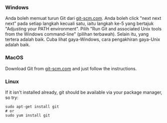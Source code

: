 ### Windows

Anda boleh memuat turun Git dari [git-scm.com](http://git-scm.com/). Anda boleh click "next next next" pada setiap langkah kecuali satu, iaitu langkah ke-5 yang bertajuk "Adjusting your PATH environment". Pilih "Run Git and associated Unix tools from the Windows command-line" (pilihan terbawah). Selain itu, yang tertera adalah baik. Cuba lihat gaya-Windows, cara pengakhiran gaya-Unix adalah baik.

### MacOS

Download Git from [git-scm.com](http://git-scm.com/) and just follow the instructions.

### Linux

If it isn't installed already, git should be available via your package manager, so try:

    sudo apt-get install git
    # or
    sudo yum install git